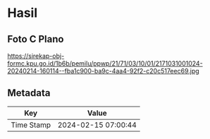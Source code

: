 # Hasil

## Foto C Plano

https://sirekap-obj-formc.kpu.go.id/1b6b/pemilu/ppwp/21/71/03/10/01/2171031001024-20240214-160114--fba1c900-ba9c-4aa4-92f2-c20c517eec69.jpg


## Metadata

| Key        | Value               |
| ---------- | ------------------- |
| Time Stamp | 2024-02-15 07:00:44 |



